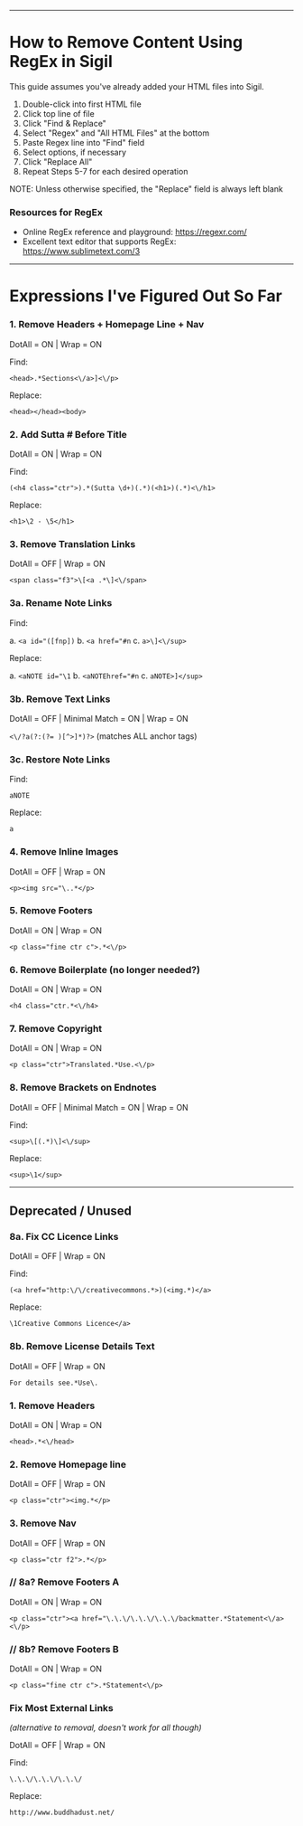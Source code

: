 -------------------------------

# How to Remove Content Using RegEx in Sigil

This guide assumes you've already added your HTML files into Sigil.

1. Double-click into first HTML file
2. Click top line of file
3. Click "Find & Replace"
4. Select "Regex" and "All HTML Files" at the bottom
5. Paste Regex line into "Find" field
6. Select options, if necessary
7. Click "Replace All"
8. Repeat Steps 5-7 for each desired operation

NOTE: Unless otherwise specified, the "Replace" field is always left blank

### Resources for RegEx

* Online RegEx reference and playground: https://regexr.com/
* Excellent text editor that supports RegEx: https://www.sublimetext.com/3

-------------------------------

# Expressions I've Figured Out So Far


### 1. Remove Headers + Homepage Line + Nav
DotAll = ON | Wrap = ON

Find:

`<head>.*Sections<\/a>]<\/p>`

Replace:

`<head></head><body>`


### 2. Add Sutta # Before Title
DotAll = ON | Wrap = ON

Find:

`(<h4 class="ctr">).*(Sutta \d+)(.*)(<h1>)(.*)<\/h1>`

Replace:

`<h1>\2 - \5</h1>`


### 3. Remove Translation Links
DotAll = OFF | Wrap = ON

`<span class="f3">\[<a .*\]<\/span>`


### 3a. Rename Note Links

Find:

a. `<a id="([fnp])`
b. `<a href="#n`
c. `a>\]<\/sup>`

Replace:

a. `<aNOTE id="\1`
b. `<aNOTEhref="#n`
c. `aNOTE>]</sup>`


### 3b. Remove Text Links
DotAll = OFF | Minimal Match = ON | Wrap = ON

`<\/?a(?:(?= )[^>]*)?>` (matches ALL anchor tags)


### 3c. Restore Note Links

Find:

`aNOTE`

Replace:

`a`


### 4. Remove Inline Images
DotAll = OFF | Wrap = ON

`<p><img src="\..*</p>`


### 5. Remove Footers
DotAll = ON | Wrap = ON

`<p class="fine ctr c">.*<\/p>`


### 6. Remove Boilerplate (no longer needed?)
DotAll = ON | Wrap = ON

`<h4 class="ctr.*<\/h4>`


### 7. Remove Copyright
DotAll = ON | Wrap = ON

`<p class="ctr">Translated.*Use.<\/p>`


### 8. Remove Brackets on Endnotes
DotAll = OFF | Minimal Match = ON | Wrap = ON

Find:

`<sup>\[(.*)\]<\/sup>`

Replace:

`<sup>\1</sup>`

- - -

## Deprecated / Unused

### 8a. Fix CC Licence Links
DotAll = OFF | Wrap = ON

Find:

`(<a href="http:\/\/creativecommons.*>)(<img.*)</a>`

Replace:

`\1Creative Commons Licence</a>`


### 8b. Remove License Details Text
DotAll = OFF | Wrap = ON

`For details see.*Use\.`


### 1. Remove Headers
DotAll = ON | Wrap = ON

`<head>.*<\/head>`


### 2. Remove Homepage line
DotAll = OFF | Wrap = ON

`<p class="ctr"><img.*</p>`


### 3. Remove Nav
DotAll = OFF | Wrap = ON

`<p class="ctr f2">.*</p>`


### // 8a? Remove Footers A
DotAll = ON | Wrap = ON

`<p class="ctr"><a href="\.\.\/\.\.\/\.\.\/backmatter.*Statement<\/a><\/p>`


### // 8b? Remove Footers B
DotAll = ON | Wrap = ON

`<p class="fine ctr c">.*Statement<\/p>`


### Fix Most External Links
_(alternative to removal, doesn't work for all though)_

DotAll = OFF | Wrap = ON

Find:

`\.\.\/\.\.\/\.\.\/`

Replace:

`http://www.buddhadust.net/`
